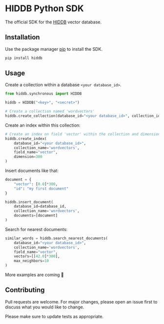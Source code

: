 # HIDDB Python SDK

The official SDK for the [HIDDB](https://hiddb.com) vector database.

## Installation

Use the package manager [pip](https://pip.pypa.io/en/stable/) to install the SDK.

```bash
pip install hiddb
```

## Usage

Create a collection within a database `<your database_id>`.

```python
from hiddb.synchronous import HIDDB

hiddb = HIDDB("<key>", "<secret>")

# Create a collection named 'wordvectors'
hiddb.create_collection(database_id="<your database_id>", collection_id="wordvectors")
```

Create an index within this collection:

```python
# Create an index on field 'vector' within the collection and dimension 300
hiddb.create_index(
    database_id="<your database_id>",
    collection_name='wordvectors',
    field_name="vector",
    dimension=300
)
```

Insert documents like that:

```python
document = {
    "vector": [0.0]*300,
    "id": "my first document"
}

hiddb.insert_document(
    database_id=database_id,
    collection_name='wordvectors',
    documents=[document]
)
```

Search for nearest documents:

```python
similar_words = hiddb.search_nearest_documents(
    database_id="<your database_id>",
    collection_name='wordvectors',
    field_name="vector",
    vectors=[[42.0]*300],
    max_neighbors=10
)
```

More examples are coming 🚀

## Contributing

Pull requests are welcome. For major changes, please open an issue first to discuss what you would like to change.

Please make sure to update tests as appropriate.
